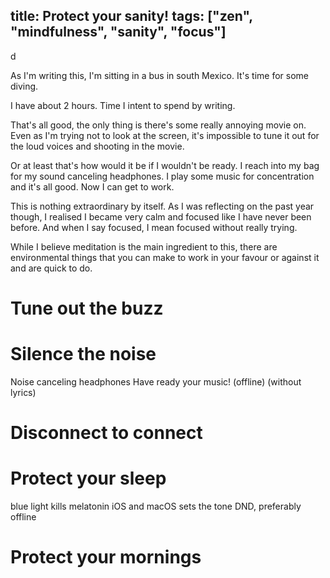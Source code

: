 title: Protect your sanity!
tags: ["zen", "mindfulness", "sanity", "focus"]
---

<p id="excerpt">
  d
</p>

As I'm writing this, I'm sitting in a bus in south Mexico. It's time for some diving.

I have about 2 hours. Time I intent to spend by writing.

That's all good, the only thing is there's some really annoying movie on.
Even as I'm trying not to look at the screen, it's impossible to tune it
out for the loud voices and shooting in the movie.

Or at least that's how would it be if I wouldn't be ready.
I reach into my bag for my sound canceling headphones.
I play some music for concentration and it's all good.
Now I can get to work.

This is nothing extraordinary by itself. As I was reflecting on the past year though,
I realised I became very calm and focused like I have never been before.
And when I say focused, I mean focused without really trying.

While I believe meditation is the main ingredient to this, there are environmental things
that you can make to work in your favour or against it and are quick to do.

# Tune out the buzz
<!-- No FB app, block FB in Safari, leave it only on my phone that is so crapy I don't want to use it and only web. -->

<!-- No TV -->
<!-- No ads, they are here to bring out the need, often by attackingg insecurities. -->

# Silence the noise

Noise canceling headphones
Have ready your music! (offline)
(without lyrics)

# Disconnect to connect

# Protect your sleep

blue light kills melatonin
iOS and macOS sets the tone
DND, preferably offline

# Protect your mornings
